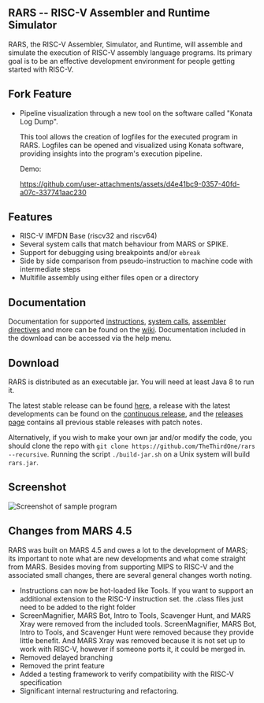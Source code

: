 RARS -- RISC-V Assembler and Runtime Simulator
----------------------------------------------

RARS, the RISC-V Assembler, Simulator, and Runtime, will assemble and simulate
the execution of RISC-V assembly language programs. Its primary goal is to be
an effective development environment for people getting started with RISC-V. 

## Fork Feature
  - Pipeline visualization through a new tool on the software called "Konata Log Dump".

    This tool allows the creation of logfiles for the executed program in RARS. Logfiles can be opened and visualized using Konata software, providing insights into the program's execution pipeline.

    Demo:
    
    https://github.com/user-attachments/assets/d4e41bc9-0357-40fd-a07c-337741aac230

## Features

  - RISC-V IMFDN Base (riscv32 and riscv64)
  - Several system calls that match behaviour from MARS or SPIKE.
  - Support for debugging using breakpoints and/or `ebreak`
  - Side by side comparison from pseudo-instruction to machine code with
    intermediate steps
  - Multifile assembly using either files open or a directory

## Documentation

Documentation for supported [instructions](https://github.com/TheThirdOne/rars/wiki/Supported-Instructions), [system calls](https://github.com/TheThirdOne/rars/wiki/Environment-Calls), [assembler directives](https://github.com/TheThirdOne/rars/wiki/Assembler-Directives) and more can be found on the [wiki](https://github.com/TheThirdOne/rars/wiki). Documentation included in the download can be accessed via the help menu. 

## Download

RARS is distributed as an executable jar. You will need at least Java 8 to run it. 

The latest stable release can be found [here](https://github.com/TheThirdOne/rars/releases/latest), a release with the latest developments can be found on the [continuous release](https://github.com/TheThirdOne/rars/releases/tag/continuous), and the [releases page](https://github.com/TheThirdOne/rars/releases) contains all previous stable releases with patch notes.

Alternatively, if you wish to make your own jar and/or modify the code, you
should clone the repo with `git clone https://github.com/TheThirdOne/rars --recursive`.
Running the script `./build-jar.sh` on a Unix system will build `rars.jar`.

## Screenshot

![Screenshot of sample program](screenshot.png)

## Changes from MARS 4.5

RARS was built on MARS 4.5 and owes a lot to the development of MARS; its
important to note what are new developments and what come straight from MARS.
Besides moving from supporting MIPS to RISC-V and the associated small changes,
there are several general changes worth noting.

  - Instructions can now be hot-loaded like Tools. If you want to support an additional extension to the RISC-V instruction set. the .class files just need to be added to the right folder
  - ScreenMagnifier, MARS Bot, Intro to Tools, Scavenger Hunt, and MARS Xray were removed from the included tools. ScreenMagnifier, MARS Bot, Intro to Tools, and Scavenger Hunt were removed because they provide little benefit. And MARS Xray was removed because it is not set up to work with RISC-V, however if someone ports it, it could be merged in.
  - Removed delayed branching
  - Removed the print feature
  - Added a testing framework to verify compatibility with the RISC-V specification
  - Significant internal restructuring and refactoring.
